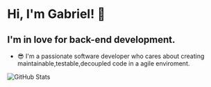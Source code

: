 # Hi, I'm Gabriel!  👋 

## I'm in love for back-end development. 

- :sunglasses:	I'm  a passionate software developer who cares about creating maintainable,testable,decoupled code in a agile enviroment.

![GitHub Stats](https://github-readme-stats.vercel.app/api?username=Gabriel110200&theme=radical) 

